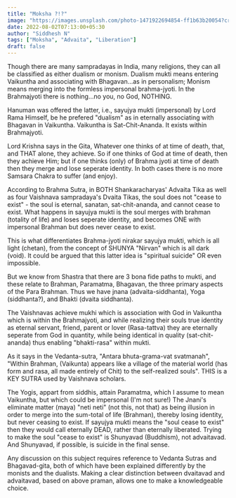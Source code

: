 ```yaml
---
title: "Moksha ?!?"
image: "https://images.unsplash.com/photo-1471922694854-ff1b63b20054?crop=entropy&cs=tinysrgb&fit=max&fm=jpg&ixid=MnwxMTc3M3wwfDF8c2VhcmNofDF8fGhlYXZlbnxlbnwwfHx8fDE2NjEyMTg5ODE&ixlib=rb-1.2.1&q=80&w=2000"
date: 2022-08-02T07:13:00+05:30
author: "Siddhesh N"
tags: ["Moksha", "Advaita", "Liberation"]
draft: false
---
```


Though there are many sampradayas in India, many religions, they can all be classified as either dualism or monism. Dualism mukti means entering Vaikuntha and associating with Bhagavan...as in personalism; Monism means merging into the formless impersonal brahma-jyoti. In the Brahmajyoti there is nothing...no you, no God, NOTHING.

Hanuman was offered the latter, i.e., sayujya mukti (impersonal) by Lord Rama Himself, be he prefered "dualism" as in eternally associating with Bhagavan in Vaikuntha. Vaikuntha is Sat-Chit-Ananda. It exists within Brahmajyoti.

Lord Krishna says in the Gita, Whatever one thinks of at time of death, that, and THAT alone, they achieve. So if one thinks of God at time of death, then they achieve Him; but if one thinks (only) of Brahma jyoti at time of death then they merge and lose seperate identity. In both cases there is no more Samsara Chakra to suffer (and enjoy).

According to Brahma Sutra, in BOTH Shankaracharyas' Advaita Tika as well as four Vaishnava sampradaya's Dvaita Tikas, the soul does not "cease to exist" - the soul is eternal, sanatan, sat-chit-ananda, and cannot cease to exist. What happens in sayujya mukti is the soul merges with brahman (totality of life) and loses seperate identity, and becomes ONE with impersonal Brahman but does never cease to exist.

This is what differentiates Brahma-jyoti nirakar sayujya mukti, which is all light (chetan), from the concept of SHUNYA "Nirvan" which is all dark (void). It could be argued that this latter idea is "spiritual suicide" OR even impossible.

But we know from Shastra that there are 3 bona fide paths to mukti, and these relate to Brahman, Paramatma, Bhagavan, the three primary aspects of the Para Brahman. Thus we have jnana (advaita-siddhanta), Yoga (siddhanta?), and Bhakti (dvaita siddhanta).

The Vaishnavas achieve mukhi which is association with God in Vaikuntha which is within the Brahmajyoti, and while realizing their souls true identity as eternal servant, friend, parent or lover (Rasa-tattva) they are eternally seperate from God in quantity, while being identical in quality (sat-chit-ananda) thus enabling "bhakti-rasa" within mukti.

As it says in the Vedanta-sutra, "Antara bhuta-grama-vat svatmanah", "Within Brahman, (Vaikunta) appears like a village of the material world (has form and rasa, all made entirely of Chit) to the self-realized souls". THIS is a KEY SUTRA used by Vaishnava scholars.

The Yogis, appart from siddhis, attain Paramatma, which I assume to mean Vaikuntha, but which could be impersonal (I'm not sure!) The Jnani's eliminate matter (maya) "neti neti" (not this, not that) as being illusion in order to merge into the sum-total of life (Brahman), thereby losing identity, but never ceasing to exist. If sayujya mukti means the "soul cease to exist" then they would call eternally DEAD, rather than eternally liberated. Trying to make the soul "cease to exist" is Shunyavad (Buddhism), not advaitavad. And Shunyavad, if possible, is suicide in the final sense.

Any discussion on this subject requires reference to Vedanta Sutras and Bhagavad-gita, both of which have been explained differently by the monists and the dualists. Making a clear distinction between dvaitavad and advaitavad, based on above praman, allows one to make a knowledgeable choice.
